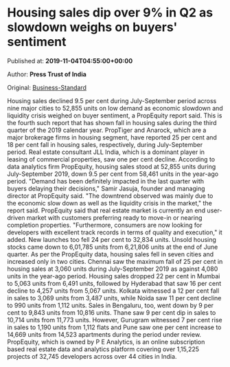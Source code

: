 
# Housing sales dip over 9% in Q2 as slowdown weighs on buyers' sentiment

Published at: **2019-11-04T04:55:00+00:00**

Author: **Press Trust of India**

Original: [Business-Standard](https://www.business-standard.com/article/pti-stories/housing-sales-drops-9-5-pc-in-july-sep-across-9-cities-report-119110400173_1.html)

Housing sales declined 9.5 per cent during July-September period across nine major cities to 52,855 units on low demand as economic slowdown and liquidity crisis weighed on buyer sentiment, a PropEquity report said.
This is the fourth such report that has shown fall in housing sales during the third quarter of the 2019 calendar year.
PropTiger and Anarock, which are a major brokerage firms in housing segment, have reported 25 per cent and 18 per cent fall in housing sales, respectively, during July-September period. Real estate consultant JLL India, which is a dominant player in leasing of commercial properties, saw one per cent decline.
According to data analytics firm PropEquity, housing sales stood at 52,855 units during July-September 2019, down 9.5 per cent from 58,461 units in the year-ago period.
"Demand has been definitely impacted in the last quarter with buyers delaying their decisions," Samir Jasuja, founder and managing director at PropEquity said.
"The downtrend observed was mainly due to the economic slow down as well as the liquidity crisis in the market," the report said.
PropEquity said that real estate market is currently an end user-driven market with customers preferring ready to move-in or nearing completion properties.
"Furthermore, consumers are now looking for developers with excellent track records in terms of quality and execution," it added.
New launches too fell 24 per cent to 32,834 units. Unsold housing stocks came down to 6,01,785 units from 6,21,806 units at the end of June quarter.
As per the PropEquity data, housing sales fell in seven cities and increased only in two cities.
Chennai saw the maximum fall of 25 per cent in housing sales at 3,060 units during July-September 2019 as against 4,080 units in the year-ago period.
Housing sales dropped 22 per cent in Mumbai to 5,063 units from 6,491 units, followed by Hyderabad that saw 16 per cent decline to 4,257 units from 5,067 units.
Kolkata witnessed a 12 per cent fall in sales to 3,069 units from 3,487 units, while Noida saw 11 per cent decline to 990 units from 1,112 units.
Sales in Bengaluru, too, went down by 9 per cent to 9,843 units from 10,816 units. Thane saw 9 per cent dip in sales to 10,714 units from 11,773 units.
However, Gurugram witnessed 7 per cent rise in sales to 1,190 units from 1,112 flats and Pune saw one per cent increase to 14,669 units from 14,523 apartments during the period under review.
PropEquity, which is owned by P E Analytics, is an online subscription based real estate data and analytics platform covering over 1,15,225 projects of 32,745 developers across over 44 cities in India.
